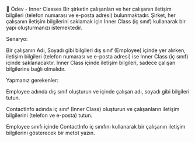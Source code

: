 📂 Ödev - Inner Classes Bir şirketin çalışanları ve her çalışanın iletişim bilgileri (telefon numarası ve e-posta adresi) bulunmaktadır. Şirket, her çalışanın iletişim bilgilerini saklamak için Inner Class (iç sınıf) kullanarak bir yapı oluşturmanızı istemektedir.

Senaryo:

Bir çalışanın Adı, Soyadı gibi bilgileri dış sınıf (Employee) içinde yer alırken, iletişim bilgileri (telefon numarası ve e-posta adresi) ise Inner Class (iç sınıf) içinde saklanacaktır. Inner Class içinde iletişim bilgileri, sadece çalışan bilgilerine bağlı olmalıdır.

Yapmanız gerekenler:

Employee adında dış sınıf oluşturun ve içinde çalışan adı, soyadı gibi bilgileri tutun.

ContactInfo adında iç sınıf (Inner Class) oluşturun ve çalışanların iletişim bilgilerini (telefon ve e-posta) tutun.

Employee sınıfı içinde ContactInfo iç sınıfını kullanarak bir çalışanın iletişim bilgilerini gösterecek bir metot yazın.
